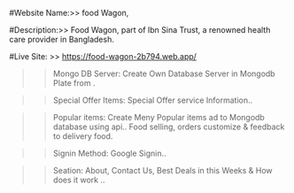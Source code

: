 #Website Name:>> food Wagon, 

#Description:>> Food Wagon, part of Ibn Sina Trust, a renowned health care provider in Bangladesh.

#Live Site: >> https://food-wagon-2b794.web.app/

>>
>> Mongo DB Server: Create Own Database Server in Mongodb Plate from .

>> Special Offer Items: Special Offer service Information..

>> Popular items: Create Meny Popular items ad to Mongodb database using api..
>> Food selling, orders customize & feedback to delivery food.

>> Signin Method: Google Signin..

>> Seation: About, Contact Us,  Best Deals in this Weeks & How does it work .. 


 



 
